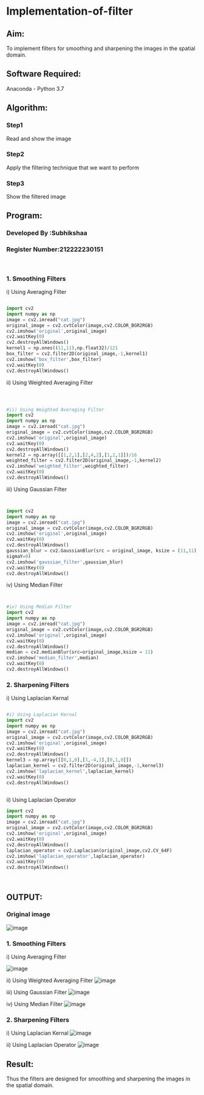 # Implementation-of-filter
## Aim:
To implement filters for smoothing and sharpening the images in the spatial domain.

## Software Required:
Anaconda - Python 3.7

## Algorithm:
### Step1

Read and show the image
### Step2
Apply the filtering technique that we want to perform 

### Step3
Show the filtered image



## Program:
### Developed By   :Subhikshaa  
### Register Number:212222230151
</br>

### 1. Smoothing Filters

i) Using Averaging Filter
```Python

import cv2
import numpy as np
image = cv2.imread("cat.jpg")
original_image = cv2.cvtColor(image,cv2.COLOR_BGR2RGB)
cv2.imshow('original',original_image)
cv2.waitKey(0)
cv2.destroyAllWindows()
kernel1 = np.ones((11,11),np.float32)/121
box_filter = cv2.filter2D(original_image,-1,kernel1)
cv2.imshow('box_filter',box_filter)
cv2.waitKey(0)
cv2.destroyAllWindows()


```
ii) Using Weighted Averaging Filter
```Python



#ii) Using Weighted Averaging Filter
import cv2
import numpy as np
image = cv2.imread("cat.jpg")
original_image = cv2.cvtColor(image,cv2.COLOR_BGR2RGB)
cv2.imshow('original',original_image)
cv2.waitKey(0)
cv2.destroyAllWindows()
kernel2 = np.array([[1,2,1],[2,4,2],[1,2,1]])/16
weighted_filter = cv2.filter2D(original_image,-1,kernel2)
cv2.imshow('weighted_filter',weighted_filter)
cv2.waitKey(0)
cv2.destroyAllWindows()

```
iii) Using Gaussian Filter
```Python


import cv2
import numpy as np
image = cv2.imread("cat.jpg")
original_image = cv2.cvtColor(image,cv2.COLOR_BGR2RGB)
cv2.imshow('original',original_image)
cv2.waitKey(0)
cv2.destroyAllWindows()
gaussian_blur = cv2.GaussianBlur(src = original_image, ksize = (11,11), sigmaX=0,
sigmaY=0)
cv2.imshow('gaussian_filter',gaussian_blur)
cv2.waitKey(0)
cv2.destroyAllWindows()


```

iv) Using Median Filter
```Python


#iv) Using Median Filter
import cv2
import numpy as np
image = cv2.imread("cat.jpg")
original_image = cv2.cvtColor(image,cv2.COLOR_BGR2RGB)
cv2.imshow('original',original_image)
cv2.waitKey(0)
cv2.destroyAllWindows()
median = cv2.medianBlur(src=original_image,ksize = 11)
cv2.imshow('median_filter',median)
cv2.waitKey(0)
cv2.destroyAllWindows()


```

### 2. Sharpening Filters
i) Using Laplacian Kernal
```Python

#i) Using Laplacian Kernal
import cv2
import numpy as np
image = cv2.imread("cat.jpg")
original_image = cv2.cvtColor(image,cv2.COLOR_BGR2RGB)
cv2.imshow('original',original_image)
cv2.waitKey(0)
cv2.destroyAllWindows()
kernel3 = np.array([[0,1,0],[1,-4,1],[0,1,0]])
laplacian_kernel = cv2.filter2D(original_image,-1,kernel3)
cv2.imshow('laplacian_kernel',laplacian_kernel)
cv2.waitKey(0)
cv2.destroyAllWindows()



```
ii) Using Laplacian Operator
```Python
import cv2
import numpy as np
image = cv2.imread("cat.jpg")
original_image = cv2.cvtColor(image,cv2.COLOR_BGR2RGB)
cv2.imshow('original',original_image)
cv2.waitKey(0)
cv2.destroyAllWindows()
laplacian_operator = cv2.Laplacian(original_image,cv2.CV_64F)
cv2.imshow('laplacian_operator',laplacian_operator)
cv2.waitKey(0)
cv2.destroyAllWindows()




```

## OUTPUT:

### Original image 
![image](https://github.com/Subhikshaa13/Implementation-of-filter/assets/118787344/4a7a5979-7ceb-4160-a88f-01fb0ee4f974)

### 1. Smoothing Filters




i) Using Averaging Filter

![image](https://github.com/Subhikshaa13/Implementation-of-filter/assets/118787344/2426d47d-0c9b-47a9-893f-4b3fce8ef9af)


ii) Using Weighted Averaging Filter
![image](https://github.com/Subhikshaa13/Implementation-of-filter/assets/118787344/62002fea-9e96-4ddd-b3a3-30d04d989a4e)


iii) Using Gaussian Filter
![image](https://github.com/Subhikshaa13/Implementation-of-filter/assets/118787344/2b8e84a3-c0b1-49ef-ada8-e41ae03a20a4)


iv) Using Median Filter
![image](https://github.com/Subhikshaa13/Implementation-of-filter/assets/118787344/fcdfc634-2b0a-46e2-a1ea-ccb889afdece)


### 2. Sharpening Filters


i) Using Laplacian Kernal
![image](https://github.com/Subhikshaa13/Implementation-of-filter/assets/118787344/57c6dc4b-707d-4eb5-bd3b-a7f20ec58863)


ii) Using Laplacian Operator
![image](https://github.com/Subhikshaa13/Implementation-of-filter/assets/118787344/b1722077-da98-4131-a2a8-c3c94842a053)


## Result:
Thus the filters are designed for smoothing and sharpening the images in the spatial domain.
